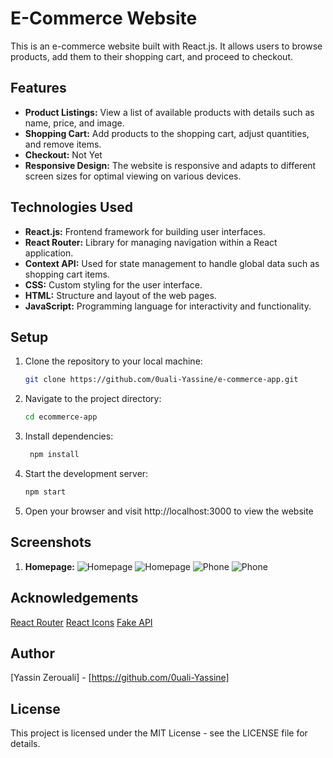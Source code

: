 # E-Commerce Website

This is an e-commerce website built with React.js. It allows users to browse products, add them to their shopping cart, and proceed to checkout.

## Features

- **Product Listings:** View a list of available products with details such as name, price, and image.
- **Shopping Cart:** Add products to the shopping cart, adjust quantities, and remove items.
- **Checkout:** Not Yet
- **Responsive Design:** The website is responsive and adapts to different screen sizes for optimal viewing on various devices.

## Technologies Used

- **React.js:** Frontend framework for building user interfaces.
- **React Router:** Library for managing navigation within a React application.
- **Context API:** Used for state management to handle global data such as shopping cart items.
- **CSS:** Custom styling for the user interface.
- **HTML:** Structure and layout of the web pages.
- **JavaScript:** Programming language for interactivity and functionality.

## Setup

1. Clone the repository to your local machine:

   ```bash
   git clone https://github.com/0uali-Yassine/e-commerce-app.git

2. Navigate to the project directory:

    ```bash
    cd ecommerce-app

3. Install dependencies:

   ```bash
    npm install

4. Start the development server:
    ```bash
    npm start

5. Open your browser and visit http://localhost:3000 to view the website

## Screenshots
1. **Homepage:**
![Homepage](./src/screenShot/ecomm-image.png)
![Homepage](./src/screenShot/ecomm-image3.png)
![Phone](./src/screenShot/iPhone-12-iOS-14-localhost%20-1.png.png)
![Phone](./src\screenShot\iPhone-12-iOS-14-localhost-1.png)


## Acknowledgements

[React Router](https://www.npmjs.com/package/react-router-dom)
[React Icons](https://react-icons.github.io/react-icons)
[Fake API](https://fakestoreapi.com/docs)

## Author
[Yassin Zerouali] - [https://github.com/0uali-Yassine]

## License
This project is licensed under the MIT License - see the LICENSE file for details.



